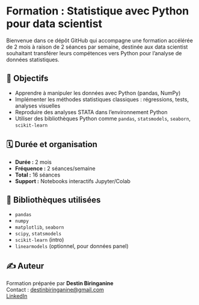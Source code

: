 # Formation : Statistique avec Python pour data scientist

Bienvenue dans ce dépôt GitHub qui accompagne une formation accélérée de 2 mois à raison de 2 séances par semaine, destinée aux data scientist souhaitant transférer leurs compétences vers Python pour l’analyse de données statistiques.

## 🎯 Objectifs
- Apprendre à manipuler les données avec Python (pandas, NumPy)
- Implémenter les méthodes statistiques classiques : régressions, tests, analyses visuelles
- Reproduire des analyses STATA dans l’environnement Python
- Utiliser des bibliothèques Python comme `pandas`, `statsmodels`, `seaborn`, `scikit-learn`

## 🗓️ Durée et organisation
- **Durée :** 2 mois  
- **Fréquence :** 2 séances/semaine  
- **Total :** 16 séances  
- **Support :** Notebooks interactifs Jupyter/Colab

## 🧰 Bibliothèques utilisées
- `pandas`
- `numpy`
- `matplotlib`, `seaborn`
- `scipy`, `statsmodels`
- `scikit-learn` (intro)
- `linearmodels` (optionnel, pour données panel)

## ✍️ Auteur
Formation préparée par **Destin Biringanine**  
Contact : destinbiringanine@gmail.com  
[LinkedIn](https://www.linkedin.com/in/destin-biringanine-62654822b/)

